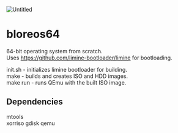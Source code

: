 ![Untitled](https://github.com/user-attachments/assets/5d563803-b389-4bff-803e-4add73b94ad8)

# bloreos64
64-bit operating system from scratch.  
Uses https://github.com/limine-bootloader/limine for bootloading.

init.sh - initializes limine bootloader for building.  
make - builds and creates ISO and HDD images.  
make run - runs QEmu with the built ISO image.

## Dependencies

mtools  
xorriso
gdisk
qemu
